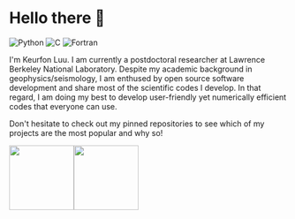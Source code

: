 # Hello there 👋

![Python](https://img.shields.io/badge/-Python-4B8BBE?&logo=Python&logoColor=fff)
![C](https://img.shields.io/badge/-C-888?&logo=C&logoColor=fff)
![Fortran](https://img.shields.io/badge/-Fortran-734f96?&logo=Fortran)

I'm Keurfon Luu. I am currently a postdoctoral researcher at Lawrence Berkeley National Laboratory. Despite my academic background in geophysics/seismology, I am enthused by open source software development and share most of the scientific codes I develop. In that regard, I am doing my best to develop user-friendly yet numerically efficient codes that everyone can use.

Don't hesitate to check out my pinned repositories to see which of my projects are the most popular and why so!

<img height="117px" src="https://github-readme-stats.vercel.app/api?username=keurfonluu&hide_title=true&hide_border=true&show_icons=true&include_all_commits=true&count_private=true&line_height=21&theme=dracula" /><img height="117px" src="https://github-readme-stats.vercel.app/api/top-langs/?username=keurfonluu&hide=html,java&hide_title=true&hide_border=true&layout=compact&langs_count=4&theme=dracula" />
